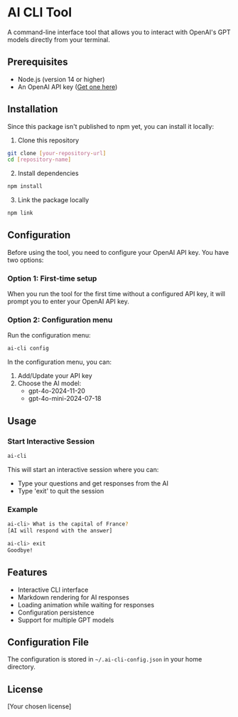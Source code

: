 # AI CLI Tool

A command-line interface tool that allows you to interact with OpenAI's GPT models directly from your terminal.

## Prerequisites

- Node.js (version 14 or higher)
- An OpenAI API key ([Get one here](https://platform.openai.com/api-keys))

## Installation

Since this package isn't published to npm yet, you can install it locally:

1. Clone this repository
```bash
git clone [your-repository-url]
cd [repository-name]
```

2. Install dependencies
```bash
npm install
```

3. Link the package locally
```bash
npm link
```

## Configuration

Before using the tool, you need to configure your OpenAI API key. You have two options:

### Option 1: First-time setup
When you run the tool for the first time without a configured API key, it will prompt you to enter your OpenAI API key.

### Option 2: Configuration menu
Run the configuration menu:
```bash
ai-cli config
```

In the configuration menu, you can:
1. Add/Update your API key
2. Choose the AI model:
   - gpt-4o-2024-11-20
   - gpt-4o-mini-2024-07-18

## Usage

### Start Interactive Session
```bash
ai-cli
```

This will start an interactive session where you can:
- Type your questions and get responses from the AI
- Type 'exit' to quit the session

### Example
```bash
ai-cli> What is the capital of France?
[AI will respond with the answer]

ai-cli> exit
Goodbye!
```

## Features

- Interactive CLI interface
- Markdown rendering for AI responses
- Loading animation while waiting for responses
- Configuration persistence
- Support for multiple GPT models

## Configuration File

The configuration is stored in `~/.ai-cli-config.json` in your home directory.

## License

[Your chosen license]
